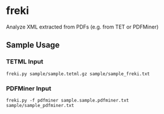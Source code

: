 # freki
Analyze XML extracted from PDFs (e.g. from TET or PDFMiner)

## Sample Usage

### TETML Input
	freki.py sample/sample.tetml.gz sample/sample_freki.txt
	
### PDFMiner Input
    freki.py -f pdfminer sample.sample.pdfminer.txt sample/sample_pdfminer.txt
